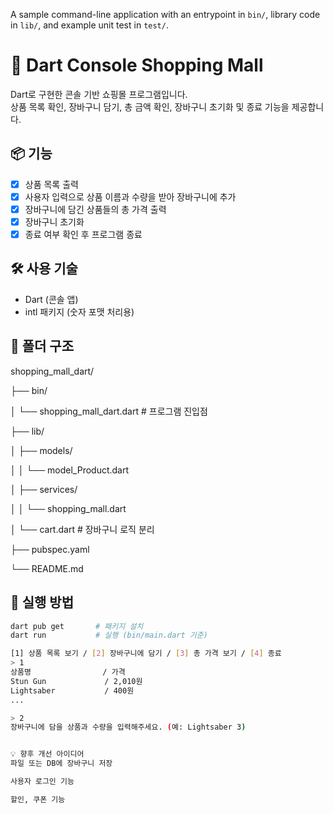 A sample command-line application with an entrypoint in `bin/`, library code
in `lib/`, and example unit test in `test/`.
# 🛒 Dart Console Shopping Mall

Dart로 구현한 콘솔 기반 쇼핑몰 프로그램입니다.  
상품 목록 확인, 장바구니 담기, 총 금액 확인, 장바구니 초기화 및 종료 기능을 제공합니다.

## 📦 기능

- [x] 상품 목록 출력
- [x] 사용자 입력으로 상품 이름과 수량을 받아 장바구니에 추가
- [x] 장바구니에 담긴 상품들의 총 가격 출력
- [x] 장바구니 초기화
- [x] 종료 여부 확인 후 프로그램 종료

## 🛠️ 사용 기술

- Dart (콘솔 앱)
- intl 패키지 (숫자 포맷 처리용)

## 📂 폴더 구조
shopping_mall_dart/

├── bin/

│ └── shopping_mall_dart.dart # 프로그램 진입점

├── lib/

│ ├── models/

│ │ └── model_Product.dart

│ ├── services/

│ │ └── shopping_mall.dart

│ └── cart.dart # 장바구니 로직 분리

├── pubspec.yaml

└── README.md


## 🚀 실행 방법

```bash
dart pub get       # 패키지 설치
dart run           # 실행 (bin/main.dart 기준)

[1] 상품 목록 보기 / [2] 장바구니에 담기 / [3] 총 가격 보기 / [4] 종료
> 1
상품명                / 가격
Stun Gun             / 2,010원
Lightsaber           / 400원
...

> 2
장바구니에 담을 상품과 수량을 입력해주세요. (예: Lightsaber 3)


💡 향후 개선 아이디어
파일 또는 DB에 장바구니 저장

사용자 로그인 기능

할인, 쿠폰 기능


